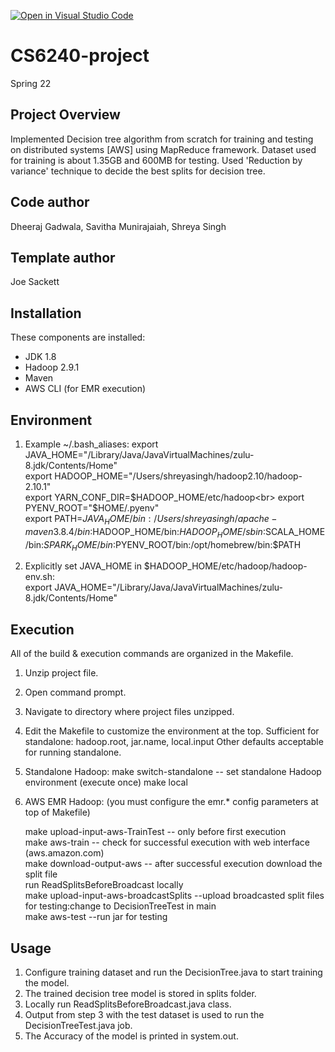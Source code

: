 [![Open in Visual Studio Code](https://classroom.github.com/assets/open-in-vscode-f059dc9a6f8d3a56e377f745f24479a46679e63a5d9fe6f495e02850cd0d8118.svg)](https://classroom.github.com/online_ide?assignment_repo_id=6999006&assignment_repo_type=AssignmentRepo)
# CS6240-project
Spring 22

**Project Overview**
--------------------
Implemented Decision tree algorithm from scratch for training and testing on distributed systems [AWS] using MapReduce framework. Dataset used for training is about 1.35GB and 600MB for testing. Used 'Reduction by variance' technique to decide the best splits for decision tree. 

Code author
-----------
Dheeraj Gadwala, Savitha Munirajaiah, Shreya Singh

Template author
-----------
Joe Sackett

Installation
------------
These components are installed:
- JDK 1.8
- Hadoop 2.9.1
- Maven
- AWS CLI (for EMR execution)

Environment
-----------
1) Example ~/.bash_aliases: export JAVA_HOME="/Library/Java/JavaVirtualMachines/zulu-8.jdk/Contents/Home"<br>
   export HADOOP_HOME="/Users/shreyasingh/hadoop2.10/hadoop-2.10.1"<br>
   export YARN_CONF_DIR=$HADOOP_HOME/etc/hadoop<br>
   export PYENV_ROOT="$HOME/.pyenv"<br>
   export PATH=$JAVA_HOME/bin:/Users/shreyasingh/apache-maven3.8.4/bin:$HADOOP_HOME/bin:$HADOOP_HOME/sbin:$SCALA_HOME/bin:$SPARK_HOME/bin:$PYENV_ROOT/bin:/opt/homebrew/bin:$PATH

2) Explicitly set JAVA_HOME in $HADOOP_HOME/etc/hadoop/hadoop-env.sh:<br>
   export JAVA_HOME="/Library/Java/JavaVirtualMachines/zulu-8.jdk/Contents/Home"

Execution
---------
All of the build & execution commands are organized in the Makefile.
1) Unzip project file.
2) Open command prompt.
3) Navigate to directory where project files unzipped.
4) Edit the Makefile to customize the environment at the top.
   Sufficient for standalone: hadoop.root, jar.name, local.input
   Other defaults acceptable for running standalone.
5) Standalone Hadoop:
   make switch-standalone		-- set standalone Hadoop environment (execute once)
   make local

6) AWS EMR Hadoop: (you must configure the emr.* config parameters at top of Makefile)

   make upload-input-aws-TrainTest		-- only before first execution<br>
   make aws-train					-- check for successful execution with web interface (aws.amazon.com)<br>
   make download-output-aws			-- after successful execution download the split file<br>
   run ReadSplitsBeforeBroadcast locally<br>
   make upload-input-aws-broadcastSplits --upload broadcasted split files <br>
   for testing:change to DecisionTreeTest in main<br>
   make aws-test                 --run jar for testing<br>
   
**Usage**
---------
1. Configure training dataset and run the DecisionTree.java to start training the model.
2. The trained decision tree model is stored in splits folder.
3. Locally run ReadSplitsBeforeBroadcast.java class.
4. Output from step 3 with the test dataset is used to run the DecisionTreeTest.java job.
5. The Accuracy of the model is printed in system.out.
